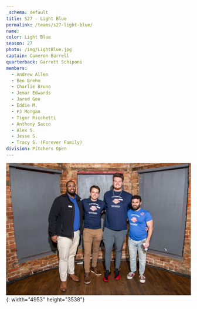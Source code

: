 ```yaml
---
_schema: default
title: S27 - Light Blue
permalink: /teams/s27-light-blue/
name:
color: Light Blue
season: 27
photo: /img/LightBlue.jpg
captain: Cameron Burrell
quarterback: Garrett Schiponi
members:
  - Andrew Allen
  - Ben Brehm
  - Charlie Bruno
  - Jemar Edwards
  - Jared Gee
  - Eddie M.
  - PJ Morgan
  - Tiger Ricchetti
  - Anthony Sacco
  - Alex S.
  - Jesse S.
  - Tracy S. (Forever Family)
division: Pitchers Open
---
```

![](/img/da2-7066.jpg){: width="4953" height="3538"}